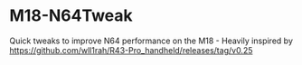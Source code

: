 # M18-N64Tweak
Quick tweaks to improve N64 performance on the M18 - Heavily inspired by https://github.com/wll1rah/R43-Pro_handheld/releases/tag/v0.25
